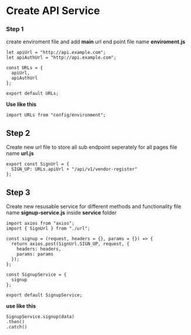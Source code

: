 # Create API Service

### Step 1
create enviroment file and add **main** url end point
file name **enviroment.js**
```
let apiUrl = "http://api.example.com";
let apiAuthUrl = "http://api.example.com";

const URLs = {
  apiUrl,
  apiAuthUrl
};

export default URLs;
```
**Use like this**
```
import URLs from "config/environment";
```

## Step 2
Create new url file to store all sub endpoint seperately for all pages
file name **url.js**
```
export const SignUrl = {
  SIGN_UP: URLs.apiUrl + "/api/v1/vendor-register"
};
````

## Step 3
Create new resusable service for different methods and functionality
file name **signup-service.js** inside **service** folder
```
import axios from "axios";
import { SignUrl } from "./url";

const signup = (request, headers = {}, params = {}) => {
  return axios.post(SignUrl.SIGN_UP, request, {
    headers: headers,
    params: params
  });
};

const SignupService = {
  signup
};  

export default SignupService;
```
**use like this**
```
SignupService.signup(data)
.then()
.catch()
```
